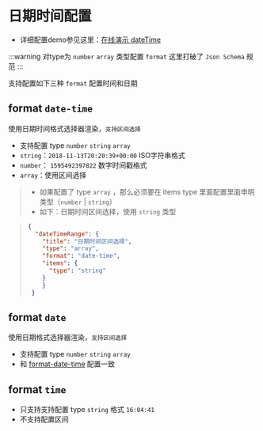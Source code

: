 # 日期时间配置
* 详细配置demo参见这里：[在线演示 dateTime](https://form.lljj.me/#/demo?type=Date-DateTime)

:::warning
对type为 `number` `array` 类型配置 `format` 这里打破了 `Json Schema` 规范
:::

支持配置如下三种 `format` 配置时间和日期

## format `date-time`
使用日期时间格式选择器渲染，`支持区间选择`

* 支持配置 type `number` `string` `array`
* `string`：`2018-11-13T20:20:39+00:00` ISO字符串格式
* `number`： `1595492397822` 数字时间戳格式
* `array`：使用区间选择

>* 如果配置了 type `array` ，那么必须要在 items type 里面配置里面申明类型（`number` | `string`）
>* 如下：日期时间区间选择，使用 `string` 类型

> ```json
> {
>   "dateTimeRange": {
>     "title": "日期时间区间选择",
>     "type": "array",
>     "format": "date-time",
>     "items": {
>       "type": "string"
>     }
>     }
>  }
> ```

## format `date`
使用日期格式选择器渲染，`支持区间选择`

* 支持配置 type `number` `string` `array`
* 和 [format-date-time](#format-date-time) 配置一致

## format `time`
* 只支持支持配置 type `string` 格式 `16:04:41`
* 不支持配置区间

